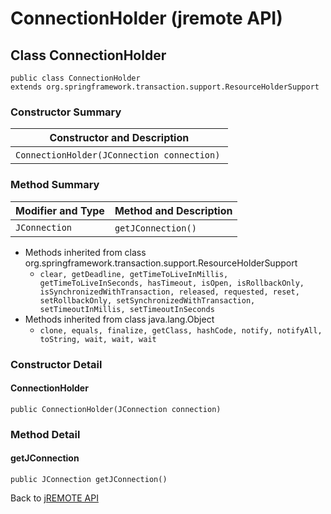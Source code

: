 # ConnectionHolder (jremote API)

<PageHeader />

## Class ConnectionHolder

```
public class ConnectionHolder
extends org.springframework.transaction.support.ResourceHolderSupport
```

### Constructor Summary


| Constructor and Description<br> |
| --- |
| `ConnectionHolder(JConnection connection)` <br> |






### Method Summary


| Modifier and Type<br> | Method and Description<br> |
| --- | --- |
| `JConnection`<br> | `getJConnection()` <br> |


- Methods inherited from class org.springframework.transaction.support.ResourceHolderSupport
    - `clear, getDeadline, getTimeToLiveInMillis, getTimeToLiveInSeconds, hasTimeout, isOpen, isRollbackOnly, isSynchronizedWithTransaction, released, requested, reset, setRollbackOnly, setSynchronizedWithTransaction, setTimeoutInMillis, setTimeoutInSeconds`
- Methods inherited from class java.lang.Object
    - `clone, equals, finalize, getClass, hashCode, notify, notifyAll, toString, wait, wait, wait`

### Constructor Detail

#### ConnectionHolder

```
public ConnectionHolder(JConnection connection)
```



### 


### Method Detail

#### getJConnection

```
public JConnection getJConnection()
```

Back to [jREMOTE API](com_jbase_jremote_package-summary)
